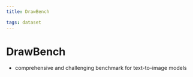 ```yaml
---
title: DrawBench

tags: dataset 
---
```


# DrawBench
- comprehensive and challenging benchmark for text-to-image models
































